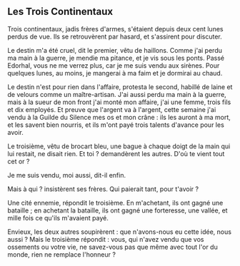 ## Les Trois Continentaux

Trois continentaux, jadis frères d'armes, s'étaient depuis deux cent lunes perdus de vue. Ils se retrouvèrent par hasard, et s'assirent pour discuter.

Le destin m'a été cruel, dit le premier, vêtu de haillons. Comme j'ai perdu ma main à la guerre, je mendie ma pitance, et je vis sous les ponts. Passé Edorhal, vous ne me verrez plus, car je me suis vendu aux sirènes. Pour quelques lunes, au moins, je mangerai à ma faim et je dormirai au chaud.

Le destin n'est pour rien dans l'affaire, protesta le second, habillé de laine et de velours comme un maître-artisan. J'ai aussi perdu ma main à la guerre, mais à la sueur de mon front j'ai monté mon affaire, j'ai une femme, trois fils et dix employés. Et preuve que l'argent va à l'argent, cette semaine j'ai vendu à la Guilde du Silence mes os et mon crâne : ils les auront à ma mort, et les savent bien nourris, et ils m'ont payé trois talents d'avance pour les avoir.

Le troisième, vêtu de brocart bleu, une bague à chaque doigt de la main qui lui restait, ne disait rien. Et toi ? demandèrent les autres. D'où te vient tout cet or ?

Je me suis vendu, moi aussi, dit-il enfin. 

Mais à qui ? insistèrent ses frères. Qui paierait tant, pour t'avoir ?

Une cité ennemie, répondit le troisième. En m'achetant, ils ont gagné une bataille ; en achetant la bataille, ils ont gagné une forteresse, une vallée, et mille fois ce qu'ils m'avaient payé.

Envieux, les deux autres soupirèrent : que n'avons-nous eu cette idée, nous aussi ? Mais le troisième répondit : vous, qui n'avez vendu que vos ossements ou votre vie, ne savez-vous pas que même avec tout l'or du monde, rien ne remplace l'honneur ?




